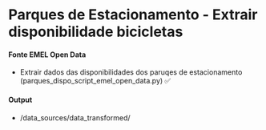 # Parques de Estacionamento - Extrair disponibilidade bicicletas 

#### Fonte EMEL Open Data
- Extrair dados das disponibilidades dos paruqes de estacionamento (parques_dispo_script_emel_open_data.py) ✅

#### Output
- /data_sources/data_transformed/
